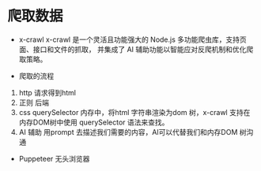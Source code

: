 # 爬取数据

- x-crawl
x-crawl 是一个灵活且功能强大的 Node.js 多功能爬虫库，支持页面、接口和文件的抓取，
并集成了 AI 辅助功能以智能应对反爬机制和优化爬取策略。

- 爬取的流程
1. http 请求得到html
2. 正则 后端 
3. css querySelector
    内存中，将html 字符串渲染为dom 树，x-crawl 支持在内存DOM树中使用
    querySelector 语法来查找。
4. AI 辅助
    用prompt 去描述我们需要的内容，AI可以代替我们和内存DOM 树沟通

- Puppeteer 无头浏览器
